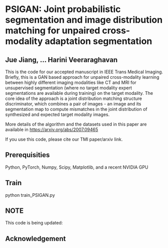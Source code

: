 # PSIGAN: Joint probabilistic segmentation and image distribution matching for unpaired cross-modality adaptation segmentation
## Jue Jiang, ... Harini Veeraraghavan

This is the code for our accepted manuscript in IEEE Trans Medical Imaging. Briefly, this is a GAN based approach for unpaired cross-modality learning between highly different imaging modalities like CT and MRI for unsupervised segmentation (where no target modality expert segmentations are available during training) on the target modality. The core idea of the approach is a joint distribution matching structure discriminator, which combines a pair of images - an image and its segmentation map to compute mismatches in the joint distribution of synthesized and expected target modality images. 

More details of the algorithm and the datasets used in this paper are available in https://arxiv.org/abs/2007.09465 

If you use this code, please cite our TMI paper/arxiv link.

## Prerequisities
Python, PyTorch, Numpy, Scipy, Matplotlib, and a recent NVIDIA GPU
## Train
python train_PSIGAN.py
## NOTE
This code is being updated: 
## Acknowledgement

